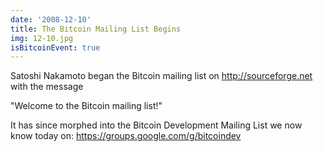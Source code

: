 ```yaml
---
date: '2008-12-10'
title: The Bitcoin Mailing List Begins 
img: 12-10.jpg
isBitcoinEvent: true
---
```


Satoshi Nakamoto began the Bitcoin mailing list on http://sourceforge.net with the message

"Welcome to the Bitcoin mailing list!"

It has since morphed into the Bitcoin Development Mailing List we now know today on: https://groups.google.com/g/bitcoindev
